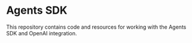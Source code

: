 # Agents SDK

This repository contains code and resources for working with the Agents SDK and OpenAI integration.